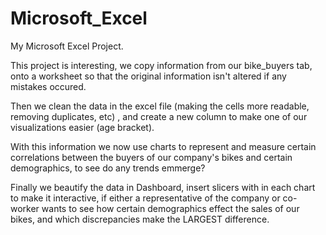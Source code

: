 # Microsoft_Excel
My Microsoft Excel Project. 

This project is interesting, we copy information from our bike_buyers tab, onto a worksheet so that the original information isn't altered if any mistakes occured.

Then we clean the data in the excel file (making the cells more readable, removing duplicates, etc) , and create a new column to make one of our visualizations easier (age bracket).

With this information we now use charts to represent and measure certain correlations between the buyers of our company's bikes and certain demographics, to see do any trends emmerge?

Finally we beautify the data in Dashboard, insert slicers with in each chart to make it interactive, if either a representative of the company or co-worker wants to see how certain demographics 
effect the sales of our bikes, and which discrepancies make the LARGEST difference.

